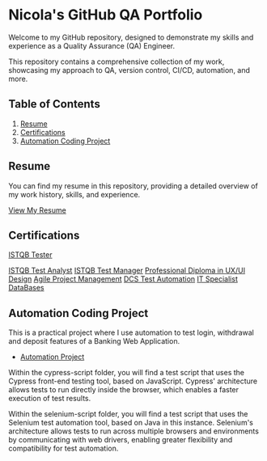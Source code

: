 # Nicola's GitHub QA Portfolio

Welcome to my GitHub repository, designed to demonstrate my skills and experience as a Quality Assurance (QA) Engineer. 

This repository contains a comprehensive collection of my work, showcasing my approach to QA, version control, CI/CD, automation, and more.

## Table of Contents

1. [Resume](#resume)
2. [Certifications](#certifications)
3. [Automation Coding Project](#automation-coding-project)


## Resume

You can find my resume in this repository, providing a detailed overview of my work history, skills, and experience.

[View My Resume](./resume.md)  <!-- Or link to a PDF: ./Resume.pdf -->


## Certifications
[ISTQB Tester](./ISTQB_Certifications/Tester)

[ISTQB Test Analyst](./ISTQB_Certifications/Test_Analyst)
[ISTQB Test Manager](./ISTQB_Certifications/Test_Manager)
[Professional Diploma in UX/UI Design](./UX_Design_Institute/UX_Design)
[Agile Project Management](./Agile_Project_Management/AgilePMFoundation2025)
[DCS Test Automation](./DCS_Test_Automation_Course/Automation)
[IT Specialist DataBases](https://www.credly.com/earner/earned/badge/4b27d3ed-1459-4238-91d6-683f0493f2ac)

## Automation Coding Project

This is a practical project where I use automation to test login, withdrawal and deposit features of a Banking Web Application.

 - [Automation Project](https://github.com/nicola-deb/qa-testing-portfolio/tree/main/test-automation)
 
Within the cypress-script folder, you will find a test script that uses the Cypress front-end testing tool, based on JavaScript. 
Cypress' architecture allows tests to run directly inside the browser, which enables a faster execution of test results.

Within the selenium-script folder, you will find a test script that uses the Selenium test automation tool, based on Java in this instance. 
Selenium's architecture allows tests to run across multiple browsers and environments by communicating with web drivers, enabling greater flexibility and compatibility for test automation.

